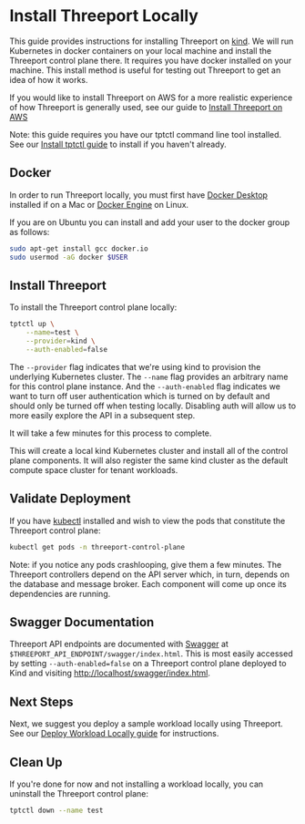# Install Threeport Locally

This guide provides instructions for installing Threeport on
[kind](https://kind.sigs.k8s.io/).  We will run Kubernetes in docker
containers on your local machine and install the Threeport control plane there.
It requires you have docker installed on your machine.  This install method is
useful for testing out Threeport to get an idea of how it works.

If you would like to install Threeport on AWS for a more realistic experience of
how Threeport is generally used, see our guide to [Install Threeport on
AWS](install-threeport-aws.md)

Note: this guide requires you have our tptctl command line tool installed.  See
our [Install tptctl guide](install-tptctl.md) to install if you haven't already.

## Docker

In order to run Threeport locally, you must first have [Docker
Desktop](https://docs.docker.com/desktop/install/mac-install/) installed if on a
Mac or [Docker Engine](https://docs.docker.com/engine/install/) on Linux.

If you are on Ubuntu you can install and add your user to the docker group as
follows:

```bash
sudo apt-get install gcc docker.io
sudo usermod -aG docker $USER
```

## Install Threeport

To install the Threeport control plane locally:

```bash
tptctl up \
    --name=test \
    --provider=kind \
    --auth-enabled=false
```

The `--provider` flag indicates that we're using kind to provision the
underlying Kubernetes cluster.  The `--name` flag provides an arbitrary name for
this control plane instance.  And the `--auth-enabled` flag indicates we want to
turn off user authentication which is turned on by default and should only be
turned off when testing locally.  Disabling auth will allow us to more easily
explore the API in a subsequent step.

It will take a few minutes for this process to complete.

This will create a local kind Kubernetes cluster and install all of the control
plane components.  It will also register the same kind cluster as the default
compute space cluster for tenant workloads.

## Validate Deployment

If you have [kubectl](https://kubernetes.io/docs/tasks/tools/) installed and
wish to view the pods that constitute the Threeport control plane:

```bash
kubectl get pods -n threeport-control-plane
```

Note: if you notice any pods crashlooping, give them a few minutes.  The
Threeport controllers depend on the API server which, in turn, depends on the
database and message broker.  Each component will come up once its dependencies
are running.

## Swagger Documentation

Threeport API endpoints are documented with [Swagger](https://swagger.io/) at
`$THREEPORT_API_ENDPOINT/swagger/index.html`. This is most easily
accessed by setting `--auth-enabled=false` on a Threeport control plane
deployed to Kind and visiting
[http://localhost/swagger/index.html](http://localhost/swagger/index.html).

## Next Steps

Next, we suggest you deploy a sample workload locally using Threeport.  See our
[Deploy Workload Locally guide](deploy-workload-local.md) for instructions.

## Clean Up

If you're done for now and not installing a workload locally, you can
uninstall the Threeport control plane:

```bash
tptctl down --name test
```

